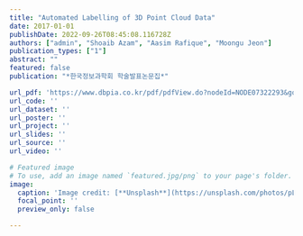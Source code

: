 ```yaml
---
title: "Automated Labelling of 3D Point Cloud Data"
date: 2017-01-01
publishDate: 2022-09-26T08:45:08.116728Z
authors: ["admin", "Shoaib Azam", "Aasim Rafique", "Moongu Jeon"]
publication_types: ["1"]
abstract: ""
featured: false
publication: "*한국정보과학회 학술발표논문집*"

url_pdf: 'https://www.dbpia.co.kr/pdf/pdfView.do?nodeId=NODE07322293&googleIPSandBox=false&mark=0&useDate=&ipRange=false&accessgl=Y&language=ko_KR&hasTopBanner=true'
url_code: ''
url_dataset: ''
url_poster: ''
url_project: ''
url_slides: ''
url_source: ''
url_video: ''

# Featured image
# To use, add an image named `featured.jpg/png` to your page's folder.
image:
  caption: 'Image credit: [**Unsplash**](https://unsplash.com/photos/pLCdAaMFLTE)'
  focal_point: ''
  preview_only: false

---
```


